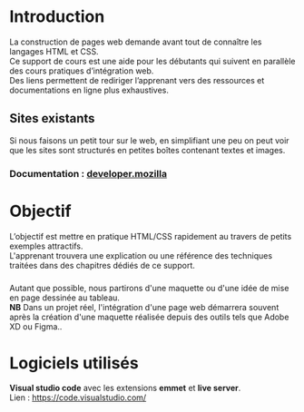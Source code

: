 # Introduction 
La construction de pages web demande avant tout de connaître les langages HTML et CSS.  
Ce support de cours est une aide pour les débutants qui suivent en parallèle des cours pratiques d’intégration web.  
Des liens permettent de rediriger l’apprenant vers des ressources et documentations en ligne plus exhaustives. 
## Sites existants
Si nous faisons un petit tour sur le web, en simplifiant une peu on peut voir que les sites sont structurés en petites boîtes contenant textes et images. 

### Documentation : [developer.mozilla](https://developer.mozilla.org/fr/docs/Web/)  

# Objectif
L’objectif est mettre en pratique HTML/CSS rapidement au travers de petits exemples attractifs.  
L'apprenant trouvera une explication ou une référence des techniques traitées dans des chapitres dédiés de ce support. 
###
Autant que possible, nous partirons d'une maquette ou d'une idée de mise en page dessinée au tableau.    
__NB__ Dans un projet réel, l'intégration d'une page web démarrera souvent après la création d'une maquette réalisée depuis des outils tels que Adobe XD ou Figma..

# Logiciels utilisés
__Visual studio code__ avec les extensions __emmet__ et __live server__.  
Lien : https://code.visualstudio.com/



